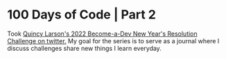 # 100 Days of Code | Part 2
Took [Quincy Larson's 2022 Become-a-Dev New Year's Resolution Challenge on twitter.](https://www.freecodecamp.org/news/2022-become-a-dev-new-years-resolution-challenge/) My goal for the series is to serve as a journal where I discuss challenges share new things I learn everyday.
